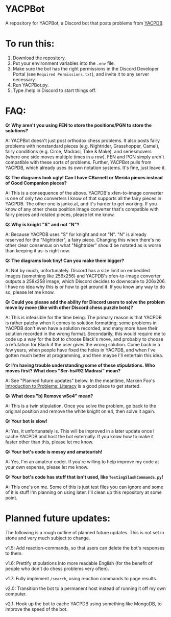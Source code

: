 # YACPBot
A repository for YACPBot, a Discord bot that posts problems from [YACPDB](https://www.yacpdb.org/).

# To run this:
1. Download the repository.
2. Put your environment variables into the `.env` file.
3. Make sure the bot has the right permissions in the Discord Developer Portal (see `Required Permissions.txt`), and invite it to any server necessary.
4. Run YACPBot.py.
5. Type /help in Discord to start things off.

# FAQ:
**Q: Why aren't you using FEN to store the positions/PGN to store the solutions?**

A: YACPBot doesn't just post orthodox chess problems. It also posts fairy problems with nonstandard pieces (e.g. Nightrider, Grasshopper, Camel), fairy conditions (e.g. Circe, Madrasi, Take & Make), and seriesmovers (where one side moves multiple times in a row). FEN and PGN simply aren't compatible with these sorts of problems. Further, YACPBot pulls from YACPDB, which already uses its own notation systems. It's fine, just leave it.

**Q: The diagrams look ugly! Can I have CBurnett or Merida pieces instead of Good Companion pieces?**

A: This is a consequence of the above. YACPDB's xfen-to-image converter is one of only two converters I know of that supports all the fairy pieces in YACPDB. The other one is janko.at, and it's harder to get working. If you know of any other chess position image converter that's compatible with fairy pieces and rotated pieces, please let me know.

**Q: Why is knight "S" and not "N"?**

A: Because YACPDB uses "S" for knight and not "N". "N" is already reserved for the "Nightrider", a fairy piece. Changing this when there's no other clear consensus on what "Nightrider" should be notated as is worse than keeping it as-is right now.

**Q: The diagrams look tiny! Can you make them bigger?**

A: Not by much, unfortunately. Discord has a size limit on embedded images (something like 256x256) and YACPDB's xfen-to-image converter outputs a 258x258 image, which Discord decides to downscale to 206x206. I have no idea why this is or how to get around it. If you know any way to do so, please let me know.

**Q: Could you please add the ability for Discord users to solve the problem move by move (like with other Discord chess puzzle bots)?**

A: This is infeasible for the time being. The primary reason is that YACPDB is rather patchy when it comes to solution formatting; some problems in YACPDB don't even have a solution recorded, and many more have their solution recorded in the wrong format. Secondarily, this would require me to code up a way for the bot to choose Black's move, and probably to choose a refutation for Black if the user gives the wrong solution. Come back in a few years, when people have fixed the holes in YACPDB, and when I've gotten much better at programming, and then maybe I'll entertain this idea.

**Q: I'm having trouble understanding some of these stipulations. Who moves first? What does "Ser-hs#92 Madrasi" mean?**

A: See "Planned future updates" below. In the meantime, Marken Foo's [Introduction to Problems: Literacy](https://thechesspolyglot.netlify.app/introduction-to-problems/) is a good place to get started.

**Q: What does "b) Remove wSe4" mean?**

A: This is a twin stipulation. Once you solve the problem, go back to the original position and remove the white knight on e4, then solve it again.

**Q: Your bot is slow!**

A: Yes, it unfortunately is. This will be improved in a later update once I cache YACPDB and host the bot externally. If you know how to make it faster other than this, please let me know.

**Q: Your bot's code is messy and amateurish!**

A: Yes, I'm an amateur coder. If you're willing to help improve my code at your own expense, please let me know. 

**Q: Your bot's code has stuff that isn't used, like `TestingSlashCommands.py`!**

A: This one's on me. Some of this is just test files you can ignore and some of it is stuff I'm planning on using later. I'll clean up this repository at some point.

# Planned future updates:
The following is a rough outline of planned future updates. This is not set in stone and very much subject to change.

v1.5: Add reaction-commands, so that users can delete the bot's responses to them.

v1.6: Prettify stipulations into more readable English (for the benefit of people who don't do chess problems very often).

v1.7: Fully implement `/search`, using reaction commands to page results.

v2.0: Transition the bot to a permanent host instead of running it off my own computer.

v2.1: Hook up the bot to cache YACPDB using something like MongoDB, to improve the speed of the bot.
